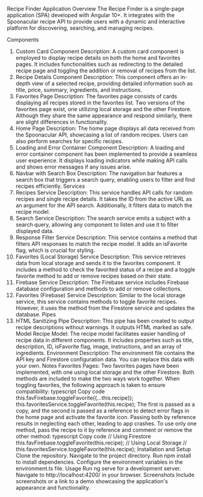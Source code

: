 Recipe Finder Application
Overview
The Recipe Finder is a single-page application (SPA) developed with Angular 10+. It integrates with the Spoonacular recipe API to provide users with a dynamic and interactive platform for discovering, searching, and managing recipes.

Components
1. Custom Card Component
Description: A custom card component is employed to display recipe details on both the home and favorites pages. It includes functionalities such as redirecting to the detailed recipe page and toggling the addition or removal of recipes from the list.
2. Recipe Details Component
Description: This component offers an in-depth view of a selected recipe, providing detailed information such as title, price, summary, ingredients, and instructions.
3. Favorites Page
Description: The favorites page consists of cards displaying all recipes stored in the favorites list. Two versions of the favorites page exist, one utilizing local storage and the other Firestore. Although they share the same appearance and respond similarly, there are slight differences in functionality.
4. Home Page
Description: The home page displays all data received from the Spoonacular API, showcasing a list of random recipes. Users can also perform searches for specific recipes.
5. Loading and Error Container Component
Description: A loading and error container component has been implemented to provide a seamless user experience. It displays loading indicators while making API calls and shows error messages if any issues arise.
6. Navbar with Search Box
Description: The navigation bar features a search box that triggers a search query, enabling users to filter and find recipes efficiently.
Services
1. Recipes Service
Description: This service handles API calls for random recipes and single recipe details. It takes the ID from the active URL as an argument for the API search. Additionally, it filters data to match the recipe model.
2. Search Service
Description: The search service emits a subject with a search query, allowing any component to listen and use it to filter displayed data.
3. Response Filter Service
Description: This service contains a method that filters API responses to match the recipe model. It adds an isFavorite flag, which is crucial for styling.
4. Favorites (Local Storage) Service
Description: This service retrieves data from local storage and sends it to the favorites component. It includes a method to check the favorited status of a recipe and a toggle favorite method to add or remove recipes based on their state.
5. Firebase Service
Description: The Firebase service includes Firebase database configuration and methods to add or remove collections.
6. Favorites (Firebase) Service
Description: Similar to the local storage service, this service contains methods to toggle favorite recipes. However, it uses the method from the Firestore service and updates the database.
Pipes
1. HTML Sanitizing Pipe
Description: This pipe has been created to output recipe descriptions without warnings. It outputs HTML marked as safe.
Model
Recipe Model: The recipe model facilitates easier handling of recipe data in different components. It includes properties such as title, description, ID, isFavorite flag, image, instructions, and an array of ingredients.
Environment
Description: The environment file contains the API key and Firestore configuration data. You can replace this data with your own.
Notes
Favorites Pages: Two favorites pages have been implemented, with one using local storage and the other Firestore. Both methods are included to make the two ways work together. When toggling favorites, the following approach is taken to ensure compatibility:
typescript
Copy code
this.favFirebase.toggleFavorite({...this.recipe});
this.favoritesService.toggleFavorite(this.recipe);
The first is passed as a copy, and the second is passed as a reference to detect error flags in the home page and activate the favorite icon. Passing both by reference results in neglecting each other, leading to app crashes. To use only one method, pass the recipe to it by reference and comment or remove the other method:
typescript
Copy code
// Using Firestore
this.favFirebase.toggleFavorite(this.recipe);
// Using Local Storage
// this.favoritesService.toggleFavorite(this.recipe);
Installation and Setup
Clone the repository.
Navigate to the project directory.
Run npm install to install dependencies.
Configure the environment variables in the environment.ts file.
Usage
Run ng serve for a development server.
Navigate to http://localhost:4200/ in your browser.
Screenshots
Include screenshots or a link to a demo showcasing the application's appearance and functionality.